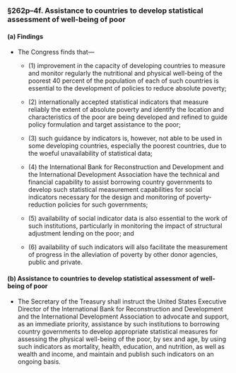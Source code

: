 ### §262p–4f. Assistance to countries to develop statistical assessment of well-being of poor
#### (a) Findings
* The Congress finds that—

  * (1) improvement in the capacity of developing countries to measure and monitor regularly the nutritional and physical well-being of the poorest 40 percent of the population of each of such countries is essential to the development of policies to reduce absolute poverty;

  * (2) internationally accepted statistical indicators that measure reliably the extent of absolute poverty and identify the location and characteristics of the poor are being developed and refined to guide policy formulation and target assistance to the poor;

  * (3) such guidance by indicators is, however, not able to be used in some developing countries, especially the poorest countries, due to the woeful unavailability of statistical data;

  * (4) the International Bank for Reconstruction and Development and the International Development Association have the technical and financial capability to assist borrowing country governments to develop such statistical measurement capabilities for social indicators necessary for the design and monitoring of poverty-reduction policies for such governments;

  * (5) availability of social indicator data is also essential to the work of such institutions, particularly in monitoring the impact of structural adjustment lending on the poor; and

  * (6) availability of such indicators will also facilitate the measurement of progress in the alleviation of poverty by other donor agencies, public and private.

#### (b) Assistance to countries to develop statistical assessment of well-being of poor
* The Secretary of the Treasury shall instruct the United States Executive Director of the International Bank for Reconstruction and Development and the International Development Association to advocate and support, as an immediate priority, assistance by such institutions to borrowing country governments to develop appropriate statistical measures for assessing the physical well-being of the poor, by sex and age, by using such indicators as mortality, health, education, and nutrition, as well as wealth and income, and maintain and publish such indicators on an ongoing basis.